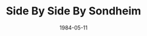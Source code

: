 ---
title: Side By Side By Sondheim
date: 1984-05-11
closing_date: 1984-05-26
layout: productions
featured_image:
image_caption:
image_credit:
playbill:
Theatre: Theatre Jacksonville
Venue: Little Theatre
cast:
- Ensemble:
  - Valerie Hall
  - Richard Sykes
  - Cindy Lube
  - Jamie Reaser
  - Judy Wade
  - Carl Carlson
- Narrator: Gerri Turbow
crew:
- Director: Ray Jensen
- Assistant Director: James W. Ruffett
- Set & Lighting Design: Andrew Way
- Musical Director: Rosalind MacEnulty
- Choreographer: Mary Anne Murray
- Stage Manager: James W. Ruffett
- Lighting Technician:
  - Andrew Way
  - Marti Carson
- Costumes: Valerie Hall
- Publicity: Ginny Ribadeneyra
- Set Construction:
  - Mary Sasser
  - Norm Dulaney
  - Joyce Block
  - Jim Ruffett
  - Jack Masters
  - Pam Jackson
  - Marti Carson
orchestra:
external_links:
---